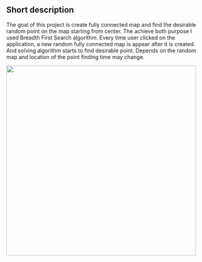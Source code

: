 ## Short description
The goal of this project is create fully connected map and find the desirable random point on the map starting from center. The achieve both purpose I used Breadth First Search algorithm. Every time user clicked on the application, a new random fully connected map is appear after it is created. And solving algorithm starts to find desirable point. Depends on the random map and location of the point finding time may change.

<img src="https://media.giphy.com/media/hyPq8Pm9nStLWLobRX/giphy.gif" width="500" height="500" />
